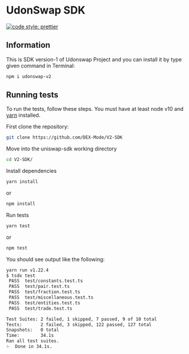 # UdonSwap SDK

[![code style: prettier](https://img.shields.io/badge/code_style-prettier-ff69b4.svg?style=flat-square)](https://github.com/prettier/prettier)

## Information

This is SDK version-1 of Udonswap Project and you can install it by type given command in Terminal:
```sh
npm i udonswap-v2
```


## Running tests

To run the tests, follow these steps. You must have at least node v10 and [yarn](https://yarnpkg.com/) installed.

First clone the repository:

```sh
git clone https://github.com/DEX-Mode/V2-SDK
```

Move into the uniswap-sdk working directory

```sh
cd V2-SDK/
```

Install dependencies

```sh
yarn install 
```
or
```sh
npm install
```

Run tests

```sh
yarn test
```
or
```sh
npm test
```

You should see output like the following:

```sh
yarn run v1.22.4
$ tsdx test
 PASS  test/constants.test.ts
 PASS  test/pair.test.ts
 PASS  test/fraction.test.ts
 PASS  test/miscellaneous.test.ts
 PASS  test/entities.test.ts
 PASS  test/trade.test.ts

Test Suites: 2 failed, 1 skipped, 7 passed, 9 of 10 total
Tests:       2 failed, 3 skipped, 122 passed, 127 total
Snapshots:   0 total
Time:        34.1s
Ran all test suites.
✨  Done in 34.1s.
```

